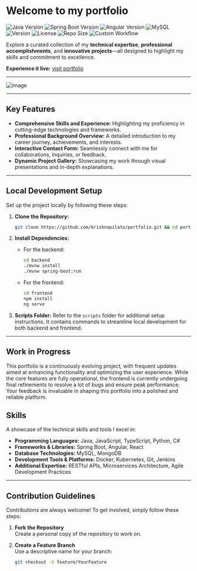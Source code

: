 # Welcome to my portfolio

![Java Version](https://badgen.net/badge/Java/23/blue?icon=java)
![Spring Boot Version](https://img.shields.io/badge/Spring%20Boot-3.4.1-brightgreen?style=flat&logo=spring-boot)
![Angular Version](https://img.shields.io/badge/Angular-19.0.5-red?style=flat&logo=angular)
![MySQL](https://img.shields.io/badge/MySQL-9.1.0-blue?style=flat&logo=mysql)
![Version](https://img.shields.io/badge/Version-0.8.5-blue?style=flat)
![License](https://img.shields.io/badge/License-MIT-green?style=flat)
![Repo Size](https://img.shields.io/github/repo-size/krishnapilato/kodek?style=flat)
![Custom Workflow](https://img.shields.io/badge/Workflow-CI/CD-yellow?style=flat&logo=githubactions)

Explore a curated collection of my **technical expertise**, **professional accomplishments**, and **innovative projects**—all designed to highlight my skills and commitment to excellence.

**Experience it live:** [visit portfolio](https://krishnapilato.github.io/portfolio)

---

![image](https://github.com/user-attachments/assets/9ff03144-1170-4348-8ece-a254589a76c5)

---

## Key Features

- **Comprehensive Skills and Experience:** Highlighting my proficiency in cutting-edge technologies and frameworks.  
- **Professional Background Overview:** A detailed introduction to my career journey, achievements, and interests.  
- **Interactive Contact Form:** Seamlessly connect with me for collaborations, inquiries, or feedback.  
- **Dynamic Project Gallery:** Showcasing my work through visual presentations and in-depth explanations.  

---

## Local Development Setup

Set up the project locally by following these steps:

1. **Clone the Repository:**
   ```bash
   git clone https://github.com/krishnapilato/portfolio.git && cd portfolio && git checkout dev
   ```

2. **Install Dependencies:**
   - For the backend:
     ```bash
     cd backend
     ./mvnw install
     ./mvnw spring-boot:run
     ```
   - For the frontend:
     ```bash
     cd frontend
     npm install
     ng serve
     ```

3. **Scripts Folder:**
   Refer to the `scripts` folder for additional setup instructions. It contains commands to streamline local development for both backend and frontend.

---

## Work in Progress

This portfolio is a continuously evolving project, with frequent updates aimed at enhancing functionality and optimizing the user experience. While the core features are fully operational, the frontend is currently undergoing final refinements to resolve a lot of bugs and ensure peak performance. Your feedback is invaluable in shaping this portfolio into a polished and reliable platform.


## Skills

A showcase of the technical skills and tools I excel in:

- **Programming Languages:** Java, JavaScript, TypeScript, Python, C#  
- **Frameworks & Libraries:** Spring Boot, Angular, React  
- **Database Technologies:** MySQL, MongoDB  
- **Development Tools & Platforms:** Docker, Kubernetes, Git, Jenkins  
- **Additional Expertise:** RESTful APIs, Microservices Architecture, Agile Development Practices
  
---

## Contribution Guidelines

Contributions are always welcome! To get involved, simply follow these steps:

1. **Fork the Repository**  
   Create a personal copy of the repository to work on.  

2. **Create a Feature Branch**  
   Use a descriptive name for your branch:  
   ```bash
   git checkout -b feature/YourFeature
